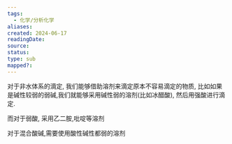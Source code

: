 ```yaml
---
tags:
  - 化学/分析化学
aliases: 
created: 2024-06-17
readingDate: 
source: 
status: 
type: sub
mapped?:
---
```

对于非水体系的滴定, 我们能够借助溶剂来滴定原本不容易滴定的物质, 比如如果是碱性较弱的弱碱,我们就能够采用碱性弱的溶剂(比如冰醋酸), 然后用强酸进行滴定.

而对于弱酸, 采用乙二胺,吡啶等溶剂

对于混合酸碱,需要使用酸性碱性都弱的溶剂

